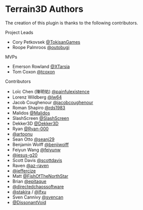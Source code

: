 ﻿# Terrain3D Authors

The creation of this plugin is thanks to the following contributors.

Project Leads
* Cory Petkovsek [@TokisanGames](https://github.com/TokisanGames)
* Roope Palmroos [@outobugi](https://github.com/outobugi)

MVPs
* Emerson Rowland [@XTarsia](https://github.com/XTarsia)
* Tom Coxon [@tcoxon](https://github.com/tcoxon)

Contributors
* Loïc Chen (陳明佑) [@painfulexistence](https://github.com/painfulexistence)
* Lorenz Wildberg [@lw64](https://github.com/lw64)
* Jacob Coughenour [@jacobcoughenour](https://github.com/jacobcoughenour)
* Roman Shapiro [@rds1983](https://github.com/rds1983)
* Malidos [@Malidos](https://github.com/Malidos)
* SlashScreen [@SlashScreen](https://github.com/SlashScreen)
* Dekker3D [@Dekker3D](https://github.com/Dekker3D)
* Ryan [@Ryan-000](https://github.com/Ryan-000)
* [@artoonu](https://github.com/artoonu)
* Sean Otto [@seanj29](https://github.com/seanj29)
* Benjamin Wolff [@benjiwolff](https://github.com/benjiwolff)
* Feiyun Wang [@feiyunw](https://github.com/feiyunw)
* [@jesus-g20](https://github.com/jesus-g20)
* Scott Davis [@scottdavis](https://github.com/scottdavis)
* Raven [@az-raven](https://github.com/az-raven)
* [@jeffercize](https://github.com/jeffercize)
* Matt [@FishOfTheNorthStar](https://github.com/FishOfTheNorthStar)
* Brian [@epitaque](https://github.com/epitaque)
* [@directedchaossoftware](https://github.com/directedchaossoftware)
* [@stakira](https://github.com/stakira) / [@lfxu](https://github.com/lfxu)
* Sven Cannivy [@svencan](https://github.com/svencan)
* [@DissonantVoid](https://github.com/DissonantVoid)


